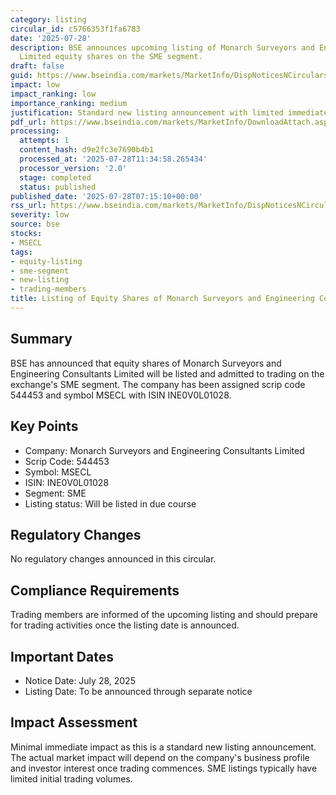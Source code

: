 ```yaml
---
category: listing
circular_id: c5766353f1fa6783
date: '2025-07-28'
description: BSE announces upcoming listing of Monarch Surveyors and Engineering Consultants
  Limited equity shares on the SME segment.
draft: false
guid: https://www.bseindia.com/markets/MarketInfo/DispNoticesNCirculars.aspx?Noticeid={70A33AB5-F69C-4693-906D-A323B6C3BA9E}&noticeno=20250728-4&dt=07/28/2025&icount=4&totcount=26&flag=0
impact: low
impact_ranking: low
importance_ranking: medium
justification: Standard new listing announcement with limited immediate market impact
pdf_url: https://www.bseindia.com/markets/MarketInfo/DownloadAttach.aspx?id=20250728-4&attachedId=
processing:
  attempts: 1
  content_hash: d9e2fc3e7690b4b1
  processed_at: '2025-07-28T11:34:58.265434'
  processor_version: '2.0'
  stage: completed
  status: published
published_date: '2025-07-28T07:15:10+00:00'
rss_url: https://www.bseindia.com/markets/MarketInfo/DispNoticesNCirculars.aspx?Noticeid={70A33AB5-F69C-4693-906D-A323B6C3BA9E}&noticeno=20250728-4&dt=07/28/2025&icount=4&totcount=26&flag=0
severity: low
source: bse
stocks:
- MSECL
tags:
- equity-listing
- sme-segment
- new-listing
- trading-members
title: Listing of Equity Shares of Monarch Surveyors and Engineering Consultants Limited
---
```


## Summary

BSE has announced that equity shares of Monarch Surveyors and Engineering Consultants Limited will be listed and admitted to trading on the exchange's SME segment. The company has been assigned scrip code 544453 and symbol MSECL with ISIN INE0V0L01028.

## Key Points

- Company: Monarch Surveyors and Engineering Consultants Limited
- Scrip Code: 544453
- Symbol: MSECL
- ISIN: INE0V0L01028
- Segment: SME
- Listing status: Will be listed in due course

## Regulatory Changes

No regulatory changes announced in this circular.

## Compliance Requirements

Trading members are informed of the upcoming listing and should prepare for trading activities once the listing date is announced.

## Important Dates

- Notice Date: July 28, 2025
- Listing Date: To be announced through separate notice

## Impact Assessment

Minimal immediate impact as this is a standard new listing announcement. The actual market impact will depend on the company's business profile and investor interest once trading commences. SME listings typically have limited initial trading volumes.
